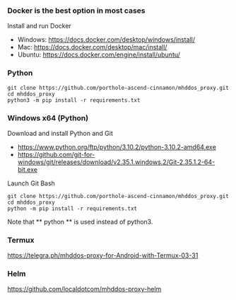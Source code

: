 ### Docker is the best option in most cases

Install and run Docker

- Windows: https://docs.docker.com/desktop/windows/install/
- Mac: https://docs.docker.com/desktop/mac/install/
- Ubuntu: https://docs.docker.com/engine/install/ubuntu/

### Python

    git clone https://github.com/porthole-ascend-cinnamon/mhddos_proxy.git
    cd mhddos_proxy
    python3 -m pip install -r requirements.txt

### Windows x64 (Python)

Download and install Python and Git

- https://www.python.org/ftp/python/3.10.2/python-3.10.2-amd64.exe
- https://github.com/git-for-windows/git/releases/download/v2.35.1.windows.2/Git-2.35.1.2-64-bit.exe

Launch Git Bash

    git clone https://github.com/porthole-ascend-cinnamon/mhddos_proxy.git
    cd mhddos_proxy
    python -m pip install -r requirements.txt

Note that ** python ** is used instead of python3.

### Termux

https://telegra.ph/mhddos-proxy-for-Android-with-Termux-03-31

### Helm

https://github.com/localdotcom/mhddos-proxy-helm

